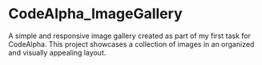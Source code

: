 # CodeAlpha_ImageGallery
A simple and responsive image gallery created as part of my first task for CodeAlpha. This project showcases a collection of images in an organized and visually appealing layout.
